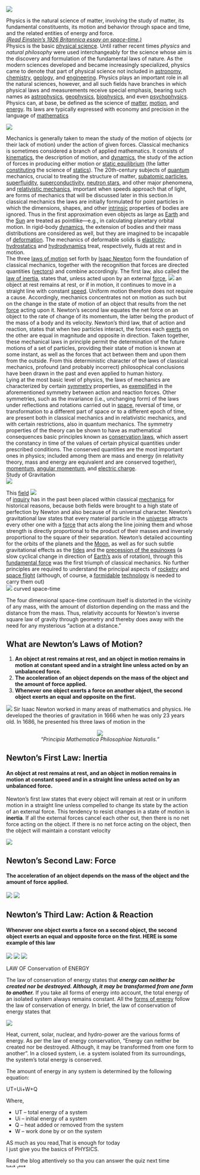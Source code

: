 <img src="Images/Image 1.png" />   

Physics is the natural science of matter, involving the study of matter, its fundamental constituents, its motion and behavior through space and time, and the related entities of energy and force.  
[*(Read Einstein’s 1926 Britannica essay on space-time.)*](https://www.britannica.com/topic/Albert-Einstein-on-Space-Time-1987141)  
Physics is the basic [physical science](https://www.britannica.com/science/physical-science). Until rather recent times *physics* and *natural philosophy* were used interchangeably for the science whose aim is the discovery and formulation of the fundamental laws of nature. As the modern sciences developed and became increasingly specialized, physics came to denote that part of physical science not included in [astronomy](https://www.britannica.com/science/astronomy), [chemistry](https://www.britannica.com/science/chemistry), [geology](https://www.britannica.com/science/geology), and [engineering](https://www.britannica.com/technology/engineering). Physics plays an important role in all the natural sciences, however, and all such fields have branches in which physical laws and measurements receive special emphasis, bearing such names as [astrophysics](https://www.britannica.com/science/astrophysics), [geophysics](https://www.britannica.com/science/geophysics), [biophysics](https://www.britannica.com/science/biophysics), and even [psychophysics](https://www.britannica.com/science/psychophysics). Physics can, at base, be defined as the science of [matter](https://www.britannica.com/science/matter), [motion](https://www.britannica.com/science/motion-mechanics), and [energy](https://www.britannica.com/science/energy). Its laws are typically expressed with economy and precision in the language of [mathematics](https://www.britannica.com/science/mathematics)

  <img src="Images/Image 2.png" />

Mechanics is generally taken to mean the study of the motion of objects (or their lack of motion) under the action of given forces. Classical mechanics is sometimes considered a branch of applied mathematics. It consists of [kinematics](https://www.britannica.com/science/kinematics), the description of motion, and [dynamics](https://www.britannica.com/science/dynamics-physics), the study of the action of forces in producing either motion or [static equilibrium](https://www.britannica.com/science/equilibrium-physics) (the latter [constituting](https://www.merriam-webster.com/dictionary/constituting) the science of [statics](https://www.britannica.com/science/statics)). The 20th-century subjects of [quantum](https://www.merriam-webster.com/dictionary/quantum) mechanics, crucial to treating the structure of matter, [subatomic particles](https://www.britannica.com/science/subatomic-particle), [superfluidity](https://www.britannica.com/science/superfluidity), [superconductivity](https://www.britannica.com/science/superconductivity), [neutron stars](https://www.britannica.com/science/neutron-star), and other major phenomena, and [relativistic mechanics](https://www.britannica.com/science/relativistic-mechanics), important when speeds approach that of light, are forms of mechanics that will be discussed later in this section.In classical mechanics the laws are initially formulated for point particles in which the dimensions, shapes, and other [intrinsic](https://www.merriam-webster.com/dictionary/intrinsic) properties of bodies are ignored. Thus in the first approximation even objects as large as [Earth](https://www.britannica.com/place/Earth) and the [Sun](https://www.britannica.com/place/Sun) are treated as pointlike—e.g., in calculating planetary orbital motion. In rigid-body [dynamics](https://www.merriam-webster.com/dictionary/dynamics), the extension of bodies and their mass distributions are considered as well, but they are imagined to be incapable of [deformation](https://www.britannica.com/science/deformation-mechanics). The mechanics of deformable solids is [elasticity](https://www.britannica.com/science/elasticity-physics); [hydrostatics](https://www.britannica.com/science/hydrostatics) and [hydrodynamics](https://www.britannica.com/science/fluid-mechanics/Hydrodynamics\#ref77483) treat, respectively, fluids at rest and in motion.  
The three [laws of motion](https://www.britannica.com/science/Newtons-laws-of-motion) set forth by [Isaac Newton](https://www.britannica.com/biography/Isaac-Newton) form the foundation of classical mechanics, together with the recognition that forces are directed quantities ([vectors](https://www.britannica.com/science/vector-physics)) and combine accordingly. The first law, also called the [law of inertia](https://www.britannica.com/science/inertia), states that, unless acted upon by an external [force](https://www.britannica.com/science/force-physics), <img src="Images/Image 3,png" /> an object at rest remains at rest, or if in motion, it continues to move in a straight line with constant [speed](https://www.britannica.com/technology/speed-photography). Uniform motion therefore does not require a cause. Accordingly, mechanics concentrates not on motion as such but on the change in the state of motion of an object that results from the net [force](https://www.britannica.com/science/law-of-force) acting upon it. Newton’s second law equates the net force on an object to the rate of change of its momentum, the latter being the product of the mass of a body and its velocity. Newton’s third law, that of action and reaction, states that when two particles interact, the forces each [exerts](https://www.britannica.com/dictionary/exerts) on the other are equal in magnitude and opposite in direction. Taken together, these mechanical laws in principle permit the determination of the future motions of a set of particles, providing their state of motion is known at some instant, as well as the forces that act between them and upon them from the outside. From this deterministic character of the laws of classical mechanics, profound (and probably incorrect) philosophical conclusions have been drawn in the past and even applied to human history.  
Lying at the most basic level of physics, the laws of mechanics are characterized by certain [symmetry](https://www.britannica.com/science/symmetry-physics) properties, as [exemplified](https://www.britannica.com/dictionary/exemplified) in the aforementioned symmetry between action and reaction forces. Other symmetries, such as the invariance (i.e., unchanging form) of the laws under reflections and rotations carried out in [space](https://www.britannica.com/science/space-physics-and-metaphysics), reversal of time, or transformation to a different part of space or to a different epoch of time, are present both in classical mechanics and in relativistic mechanics, and with certain restrictions, also in quantum mechanics. The symmetry properties of the theory can be shown to have as mathematical consequences basic principles known as [conservation laws](https://www.britannica.com/science/conservation-law), which assert the constancy in time of the values of certain physical quantities under prescribed conditions. The conserved quantities are the most important ones in physics; included among them are mass and energy (in relativity theory, mass and energy are equivalent and are conserved together), [momentum](https://www.britannica.com/science/momentum), [angular momentum](https://www.britannica.com/science/angular-momentum), and [electric charge](https://www.britannica.com/science/electric-charge).  
Study of Gravitation  
<img src="Images/Image 4.png" />

This [field](https://www.britannica.com/science/field-physics) <img src="Images/Image 5.png" />  
of [inquiry](https://www.britannica.com/dictionary/inquiry) has in the past been placed within classical [mechanics](https://www.britannica.com/science/mechanics) for historical reasons, because both fields were brought to a high state of perfection by Newton and also because of its universal character. Newton’s gravitational law states that every material particle in the [universe](https://www.britannica.com/science/universe) attracts every other one with a [force](https://www.britannica.com/science/force-physics) that acts along the line joining them and whose strength is directly proportional to the product of their masses and inversely proportional to the square of their separation. Newton’s detailed accounting for the orbits of the planets and the [Moon](https://www.britannica.com/place/Moon), as well as for such subtle gravitational effects as the [tides](https://www.britannica.com/science/tide) and the [precession of the equinoxes](https://www.britannica.com/science/precession-of-the-equinoxes) (a slow cyclical change in direction of [Earth’s](https://www.britannica.com/place/Earth) axis of rotation), through this [fundamental force](https://www.britannica.com/science/fundamental-interaction) was the first triumph of classical mechanics. No further principles are required to understand the principal aspects of [rocketry](https://www.britannica.com/technology/rocket-jet-propulsion-device-and-vehicle) and [space flight](https://www.britannica.com/science/space-exploration) (although, of course, a [formidable](https://www.merriam-webster.com/dictionary/formidable) [technology](https://www.britannica.com/technology/technology) is needed to carry them out)  
<img src="Images/Image 6.png" /> curved space-time

The four dimensional space-time continuum itself is distorted in the vicinity of any mass, with the amount of distortion depending on the mass and the distance from the mass. Thus, relativity accounts for Newton's inverse square law of gravity through geometry and thereby does away with the need for any mysterious “action at a distance.” 

## **What are Newton’s Laws of Motion?**

1. **An object at rest remains at rest, and an object in motion remains in motion at constant speed and in a straight line unless acted on by an unbalanced force.**  
2. **The acceleration of an object depends on the mass of the object and the amount of force applied.**  
3. **Whenever one object exerts a force on another object, the second object exerts an equal and opposite on the first.**

<img src="Images/Image 7.png" /> Sir Isaac Newton worked in many areas of mathematics and physics. He developed the theories of gravitation in 1666 when he was only 23 years old. In 1686, he presented his three laws of motion in the   
 <p align="center">
   <img src="Images/Image 8.png" />
   <br>
   <i>“Principia Mathematica Philosophiae Naturalis.” </i>
 </p>

## **Newton’s First Law: Inertia**

#### **An object at rest remains at rest, and an object in motion remains in motion at constant speed and in a straight line unless acted on by an unbalanced force.**

Newton’s first law states that every object will remain at rest or in uniform motion in a straight line unless compelled to change its state by the action of an external force. This tendency to resist changes in a state of motion is **inertia**. If all the external forces cancel each other out, then there is no net force acting on the object.  If there is no net force acting on the object, then the object will maintain a constant velocity

<img src="Images/Image 9.png" />

## **Newton’s Second Law: Force**

#### **The acceleration of an object depends on the mass of the object and the amount of force applied.**

<img src="Images/Image 10.png" />

<img src="Images/Image 11.png" />

## **Newton’s Third Law: Action & Reaction**

#### **Whenever one object exerts a force on a second object, the second object exerts an equal and opposite force on the first.**   **HERE is some example of this law**

<img src="Images/Image 12.png" /> 

<img src="Images/Image 13.png" /> 

<img src="Images/Image 14.png" /> 

LAW OF Conservation of ENERGY

The law of conservation of energy states that ***energy can neither be created nor be destroyed. Although, it may be transformed from one form to another.*** If you take all forms of energy into account, the total energy of an isolated system always remains constant. All the [forms of energy](https://byjus.com/physics/energy/) follow the law of conservation of energy. In brief, the law of conservation of energy states that

<img src="Images/Image 15.png" /> 

Heat, current, solar, nuclear, and hydro-power are the various forms of energy. As per the law of energy conservation, “Energy can neither be created nor be destroyed. Although, it may be transformed from one form to another”. In a closed system, i.e. a system isolated from its surroundings, the system’s total energy is conserved.

The amount of energy in any system is determined by the following equation:

UT=Ui+W+Q

Where,

* UT – total energy of a system  
* Ui – initial energy of a system  
* Q – heat added or removed from the system  
* W – work done by or on the system

AS much as you read,That is enough for today  
I just give you the basics of PHYSICS. 

Read the blog attentively so tha you can answer the quiz next time   
               ᵗᑋᵃᐢᵏ ᵞᵒᵘ\*

                                                                         


  
















